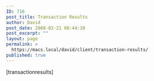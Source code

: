 ```yaml
---
ID: 716
post_title: Transaction Results
author: David
post_date: 2008-02-21 08:44:10
post_excerpt: ""
layout: page
permalink: >
  https://macs.local/david/client/transaction-results/
published: true
---
```

[transactionresults] 